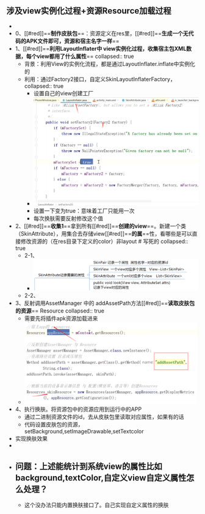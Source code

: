 ## 涉及view实例化过程+资源Resource加载过程
-
- 0、[[#red]]==**制作皮肤包**==：资源定义在res里，[[#red]]==**生成一个无代码的APK文件即可，资源和宿主名字一样**==
- 1、[[#red]]==**利用LayoutInflater中 view实例化过程，收集宿主包XML数据，每个view都用了什么属性**==
  collapsed:: true
	- 背景：利用View的实例化流程，都是通过LayoutInflater.inflate中实例化的
	- 利用：通过Factory2接口，自定义SkinLayoutInflaterFactory，
	  collapsed:: true
		- 设置自己的view创建工厂
		- ![image.png](../assets/image_1691117584935_0.png)
		- 设置一下变为true：意味着工厂只能用一次
		- 每次换肤需要反射修改这个值
- 2、[[#red]]==**收集1**==拿到所有[[#red]]==**创建的view**==。新建一个类（SkinAttribute），用集合去存储view[[#red]]==**的属**==性，看哪些是可以直接修改资源的（在res目录下定义的color）非layout # 写死的
  collapsed:: true
	- 2-1、
		- ![image.png](../assets/image_1691117203080_0.png)
	- 2-2、
- 3、反射调用AssetManager 中的 addAssetPath方法[[#red]]==**读取皮肤包的资源**== Resource
  collapsed:: true
	- 需要先将插件apk资源加载进来
	- ![image.png](../assets/image_1691117885568_0.png)
- 4、执行换肤。将资源包中的资源应用到运行中的APP
	- 通过二进制资源文件的id，去从皮肤包里读取对应属性，如果有的话
	- 代码设置皮肤包的资源，setBackground,setImageDrawable,setTextcolor
- 实现换肤效果
-
- ## 问题：上述能统计到系统view的属性比如background,textColor,自定义view自定义属性怎么处理？
	- 这个没办法只能内置换肤接口了。自己实现自定义属性的换肤